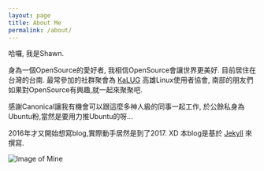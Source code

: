 ```yaml
---
layout: page
title: About Me
permalink: /about/
---
```


哈囉, 我是Shawn.

身為一個OpenSource的愛好者, 我相信OpenSource會讓世界更美好.
目前居住在台灣的台南.
最常參加的社群聚會為 [KaLUG](<http://kalug.linux.org.tw>) 高雄Linux使用者協會,
南部的朋友們如果對OpenSource有興趣,就一起來聚聚吧.

感謝Canonical讓我有機會可以跟這麼多神人級的同事一起工作,
於公餘私身為Ubuntu粉,當然是要用力推Ubuntu的呀...

2016年才又開始想寫blog,實際動手居然是到了2017. XD
本blog是基於 [Jekyll](<http://jekyllrb.com/>) 來撰寫.

![Image of Mine](../images/shawn.png)
